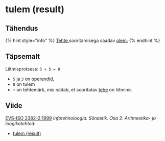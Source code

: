 # tulem \(result\)

## Tähendus

{% hint style="info" %}
[Tehte ](tehe-operation.md)sooritamisega saadav [olem.](olem-entity.md)
{% endhint %}

## Täpsemalt

Liitmisprotsess: `3 + 5 = 8` 

* `5`  ja `3`  on [operandid](operand-operand.md), 
* `8` on tulem 
* `+` on tehtemärk, mis näitab, et sooritatav [tehe](tehe-operation.md) on liitmine.

## Viide

[EVS-ISO 2382-2:1999](http://www.evs.ee/tooted/evs-iso-2382-2-1999) _Infotehnoloogia. Sõnastik. Osa 2: Aritmeetika- ja loogikatehted_:

* [tulem \(result\)](http://www.eki.ee/dict/its/index.cgi?Q=D0756833-6C03-1014-88DC-FC5F0DBED45A&F=GUID&C01=1&C02=0&C10=1)

